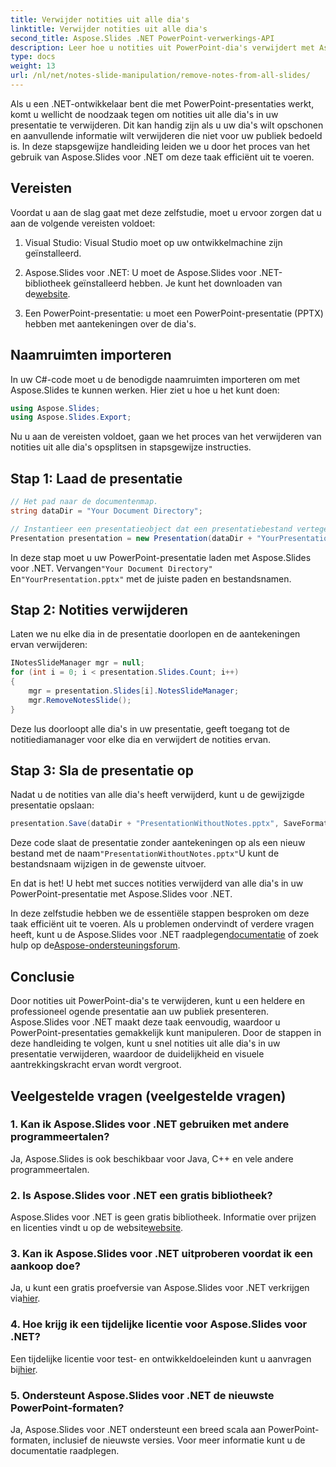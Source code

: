 ```yaml
---
title: Verwijder notities uit alle dia's
linktitle: Verwijder notities uit alle dia's
second_title: Aspose.Slides .NET PowerPoint-verwerkings-API
description: Leer hoe u notities uit PowerPoint-dia's verwijdert met Aspose.Slides voor .NET. Maak uw presentaties schoner en professioneler.
type: docs
weight: 13
url: /nl/net/notes-slide-manipulation/remove-notes-from-all-slides/
---
```


Als u een .NET-ontwikkelaar bent die met PowerPoint-presentaties werkt, komt u wellicht de noodzaak tegen om notities uit alle dia's in uw presentatie te verwijderen. Dit kan handig zijn als u uw dia's wilt opschonen en aanvullende informatie wilt verwijderen die niet voor uw publiek bedoeld is. In deze stapsgewijze handleiding leiden we u door het proces van het gebruik van Aspose.Slides voor .NET om deze taak efficiënt uit te voeren.

## Vereisten

Voordat u aan de slag gaat met deze zelfstudie, moet u ervoor zorgen dat u aan de volgende vereisten voldoet:

1. Visual Studio: Visual Studio moet op uw ontwikkelmachine zijn geïnstalleerd.

2.  Aspose.Slides voor .NET: U moet de Aspose.Slides voor .NET-bibliotheek geïnstalleerd hebben. Je kunt het downloaden van de[website](https://releases.aspose.com/slides/net/).

3. Een PowerPoint-presentatie: u moet een PowerPoint-presentatie (PPTX) hebben met aantekeningen over de dia's.

## Naamruimten importeren

In uw C#-code moet u de benodigde naamruimten importeren om met Aspose.Slides te kunnen werken. Hier ziet u hoe u het kunt doen:

```csharp
using Aspose.Slides;
using Aspose.Slides.Export;
```

Nu u aan de vereisten voldoet, gaan we het proces van het verwijderen van notities uit alle dia's opsplitsen in stapsgewijze instructies.

## Stap 1: Laad de presentatie

```csharp
// Het pad naar de documentenmap.
string dataDir = "Your Document Directory";

// Instantieer een presentatieobject dat een presentatiebestand vertegenwoordigt
Presentation presentation = new Presentation(dataDir + "YourPresentation.pptx");
```

 In deze stap moet u uw PowerPoint-presentatie laden met Aspose.Slides voor .NET. Vervangen`"Your Document Directory"` En`"YourPresentation.pptx"` met de juiste paden en bestandsnamen.

## Stap 2: Notities verwijderen

Laten we nu elke dia in de presentatie doorlopen en de aantekeningen ervan verwijderen:

```csharp
INotesSlideManager mgr = null;
for (int i = 0; i < presentation.Slides.Count; i++)
{
    mgr = presentation.Slides[i].NotesSlideManager;
    mgr.RemoveNotesSlide();
}
```

Deze lus doorloopt alle dia's in uw presentatie, geeft toegang tot de notitiediamanager voor elke dia en verwijdert de notities ervan.

## Stap 3: Sla de presentatie op

Nadat u de notities van alle dia's heeft verwijderd, kunt u de gewijzigde presentatie opslaan:

```csharp
presentation.Save(dataDir + "PresentationWithoutNotes.pptx", SaveFormat.Pptx);
```

 Deze code slaat de presentatie zonder aantekeningen op als een nieuw bestand met de naam`"PresentationWithoutNotes.pptx"`U kunt de bestandsnaam wijzigen in de gewenste uitvoer.

En dat is het! U hebt met succes notities verwijderd van alle dia's in uw PowerPoint-presentatie met Aspose.Slides voor .NET.

 In deze zelfstudie hebben we de essentiële stappen besproken om deze taak efficiënt uit te voeren. Als u problemen ondervindt of verdere vragen heeft, kunt u de Aspose.Slides voor .NET raadplegen[documentatie](https://reference.aspose.com/slides/net/) of zoek hulp op de[Aspose-ondersteuningsforum](https://forum.aspose.com/).

## Conclusie

Door notities uit PowerPoint-dia's te verwijderen, kunt u een heldere en professioneel ogende presentatie aan uw publiek presenteren. Aspose.Slides voor .NET maakt deze taak eenvoudig, waardoor u PowerPoint-presentaties gemakkelijk kunt manipuleren. Door de stappen in deze handleiding te volgen, kunt u snel notities uit alle dia's in uw presentatie verwijderen, waardoor de duidelijkheid en visuele aantrekkingskracht ervan wordt vergroot.

## Veelgestelde vragen (veelgestelde vragen)

### 1. Kan ik Aspose.Slides voor .NET gebruiken met andere programmeertalen?

Ja, Aspose.Slides is ook beschikbaar voor Java, C++ en vele andere programmeertalen.

### 2. Is Aspose.Slides voor .NET een gratis bibliotheek?

 Aspose.Slides voor .NET is geen gratis bibliotheek. Informatie over prijzen en licenties vindt u op de website[website](https://purchase.aspose.com/buy).

### 3. Kan ik Aspose.Slides voor .NET uitproberen voordat ik een aankoop doe?

 Ja, u kunt een gratis proefversie van Aspose.Slides voor .NET verkrijgen via[hier](https://releases.aspose.com/).

### 4. Hoe krijg ik een tijdelijke licentie voor Aspose.Slides voor .NET?

 Een tijdelijke licentie voor test- en ontwikkeldoeleinden kunt u aanvragen bij[hier](https://purchase.aspose.com/temporary-license/).

### 5. Ondersteunt Aspose.Slides voor .NET de nieuwste PowerPoint-formaten?

Ja, Aspose.Slides voor .NET ondersteunt een breed scala aan PowerPoint-formaten, inclusief de nieuwste versies. Voor meer informatie kunt u de documentatie raadplegen.